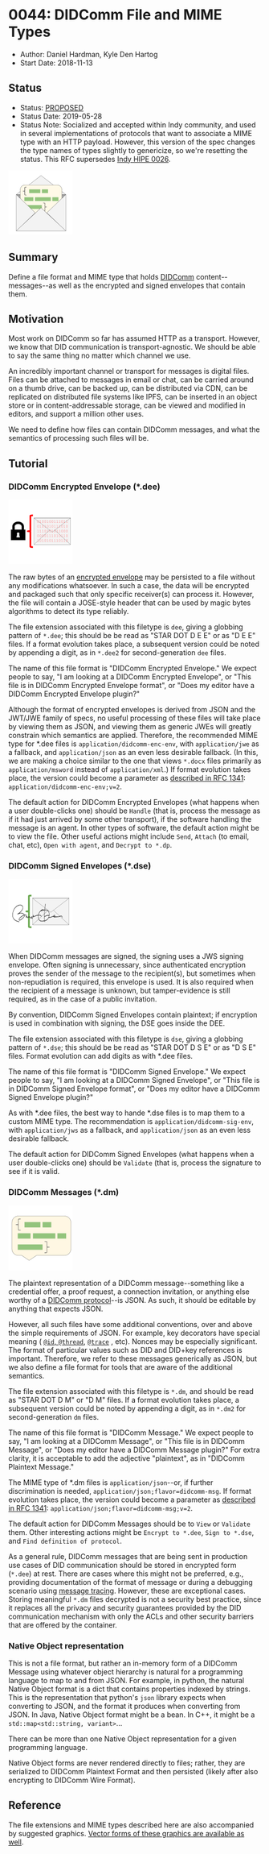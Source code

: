 # 0044: DIDComm File and MIME Types
- Author: Daniel Hardman, Kyle Den Hartog
- Start Date: 2018-11-13

## Status
- Status: [PROPOSED](/README.md#rfc-lifecycle)
- Status Date: 2019-05-28
- Status Note: Socialized and accepted within Indy community, and used in
  several implementations of protocols that want to associate a MIME type
  with an HTTP payload. However, this version of the spec changes the
  type names of types slightly to genericize, so we're resetting the
  status. This RFC supersedes [Indy HIPE 0026](
  https://github.com/hyperledger/indy-hipe/blob/master/text/0026-agent-file-format/README.md).

[![message in envelope](small-msg-in-envelope.png)](msg-in-envelope.png)

## Summary
[summary]: #summary

Define a file format and MIME type that holds [DIDComm](
 https://github.com/hyperledger/indy-hipe/blob/b0708395fd1669df33a9619efa7770a20c97006e/text/0003-did-comm/README.md)
content--messages--as well as the encrypted and signed
envelopes that contain them.

## Motivation
[motivation]: #motivation

Most work on DIDComm so far has assumed HTTP as a transport. However, we know
that DID communication is transport-agnostic. We should be able to
say the same thing no matter which channel we use.

An incredibly important channel or transport for messages is digital files. Files
can be attached to messages in email or chat, can be carried around on a thumb
drive, can be backed up, can be distributed via CDN, can be replicated on
distributed file systems like IPFS, can be inserted in an object store or
in content-addressable storage, can be viewed and modified in editors, and
support a million other uses.

We need to define how files can contain DIDComm messages, and what the
semantics of processing such files will be.

## Tutorial
[tutorial]: #tutorial

### DIDComm Encrypted Envelope (*.dee)

[![dee icon](dee-small.png)](dee-big.png)

The raw bytes of an [encrypted envelope](../../features/0019-encryption-envelope/README.md)
may be persisted to a file without any modifications whatsoever. In such a case, the data
will be encrypted and packaged such that only specific receiver(s) can process it. However,
the file will contain a JOSE-style header that can be used by magic bytes algorithms to detect
its type reliably.

The file extension associated with this filetype is `dee`, giving a globbing pattern
 of `*.dee`; this should be be read as "STAR DOT D E E" or as "D E E" files.
If a format evolution takes place, a subsequent version could be
noted by appending a digit, as in `*.dee2` for second-generation `dee` files.

The name of this file format is "DIDComm Encrypted Envelope." We expect people to say,
"I am looking at a DIDComm Encrypted Envelope", or "This file is in DIDComm Encrypted Envelope format", or
"Does my editor have a DIDComm Encrypted Envelope plugin?"

Although the format of encrypted envelopes is derived from JSON and the JWT/JWE family
of specs, no useful processing of these files will take place by viewing them as
JSON, and viewing them as generic JWEs will greatly constrain which semantics are
applied. Therefore, the recommended MIME type for *.dee files is
`application/didcomm-enc-env`, with `application/jwe` as a fallback, and
`application/json` as an even less desirable fallback. (In this, we are making
a choice similar to the one that views `*.docx` files primarily as 
`application/msword` instead of `application/xml`.) If format evolution takes
place, the version could become a parameter as [described in RFC 1341](https://www.w3.org/Protocols/rfc1341/4_Content-Type.html):
`application/didcomm-enc-env;v=2`.

The default action for DIDComm Encrypted Envelopes (what happens when a user double-clicks one)
should be `Handle` (that is, process the message as if it had just arrived by some other transport),
if the software handling the message is an agent. In other types of software,
the default action might be to view the file. Other useful actions might include
`Send`, `Attach` (to email, chat, etc), `Open with agent`, and `Decrypt to *.dp`.

### DIDComm Signed Envelopes (*.dse)

[![dse icon](dse-small.png)](dse-big.png)

When DIDComm messages are signed, the signing uses a JWS signing envelope. Often
signing is unnecessary, since authenticated encryption proves the sender of the
message to the recipient(s), but sometimes when non-repudiation is required, this
envelope is used. It is also required when the recipient of a message is unknown,
but tamper-evidence is still required, as in the case of a public invitation.

By convention, DIDComm Signed Envelopes contain plaintext; if encryption is used
in combination with signing, the DSE goes inside the DEE.

The file extension associated with this filetype is `dse`, giving a globbing pattern
 of `*.dse`; this should be be read as "STAR DOT D S E" or as "D S E" files.
Format evolution can add digits as with *.dee files.

The name of this file format is "DIDComm Signed Envelope." We expect people to say,
"I am looking at a DIDComm Signed Envelope", or "This file is in DIDComm Signed Envelope format", or
"Does my editor have a DIDComm Signed Envelope plugin?"

As with *.dee files, the best way to hande *.dse files is to map them to a custom
MIME type. The recommendation is
`application/didcomm-sig-env`, with `application/jws` as a fallback, and
`application/json` as an even less desirable fallback.

The default action for DIDComm Signed Envelopes (what happens when a user double-clicks one)
should be `Validate` (that is, process the signature to see if it is valid.


### DIDComm Messages (*.dm)

[![dm icon](dm-small.png)](dm-big.png)

The plaintext representation of a DIDComm message--something like a credential
offer, a proof request, a connection invitation, or anything else worthy of a [DIDComm protocol](
../../concepts/0003-protocols/README.md)--is JSON. As such, it should be editable by anything
that expects JSON.

However, all such files have some additional conventions, over and above the simple
requirements of JSON. For example, key decorators have special meaning (
[`@id`, `@thread`](../../concepts/0008-message-id-and-threading/README.md),
[`@trace`](../../features/0034-message-tracing/README.md)
, etc). Nonces may be especially significant. The format of particular values
such as DID and DID+key references is important. Therefore, we refer to these messages
generically as JSON, but we also define a file
format for tools that are aware of the additional semantics.

The file extension associated with this filetype is `*.dm`, and should be read as
"STAR DOT D M" or "D M" files. If a format evolution takes place, a subsequent version could be
noted by appending a digit, as in `*.dm2` for second-generation `dm` files.

The name of this file format is "DIDComm Message." We expect people to say,
"I am looking at a DIDComm Message", or "This file is in DIDComm Message", or
"Does my editor have a DIDComm Message plugin?" For extra clarity, it is acceptable
to add the adjective "plaintext", as in "DIDComm Plaintext Message."

The MIME type of *.dm files is `application/json`--or, if further discrimination is needed,
`application/json;flavor=didcomm-msg`. If format evolution takes place, the version could
become a parameter as [described in RFC 1341](https://www.w3.org/Protocols/rfc1341/4_Content-Type.html):
`application/json;flavor=didcomm-msg;v=2`.

The default action for DIDComm Messages should be to
`View` or `Validate` them. Other interesting actions might be `Encrypt to *.dee`,
`Sign to *.dse`, and `Find definition of protocol`.

As a general rule, DIDComm messages that are being sent in production use cases of DID communication should be stored
in encrypted form (`*.dee`) at rest. There are cases where this might not be preferred, e.g., providing documentation of the
format of message or during a debugging scenario using
[message tracing](../../features/0034-message-tracing/README.md).
However, these are exceptional cases. Storing meaningful `*.dm` files
decrypted is not a security best practice, since it replaces all the privacy and
security guarantees provided by the DID communication mechanism with only
the ACLs and other security barriers that are offered by the container.

### Native Object representation

This is not a file format, but rather an in-memory form of a DIDComm Message
using whatever object hierarchy is natural for a programming language to map to and from
JSON. For example, in python, the natural Native Object format is a dict that contains properties
indexed by strings. This is the representation that python's `json` library expects when
converting to JSON, and the format it produces when converting from JSON. In Java, Native
Object format might be a bean. In C++, it might be a `std::map<std::string, variant>`...

There can be more than one Native Object representation for a given programming language.

Native Object forms are never rendered directly to files; rather, they are serialized to DIDComm Plaintext Format
and then persisted (likely after also encrypting to DIDComm Wire Format).

## Reference

The file extensions and MIME types described here are also accompanied by suggested graphics.
[Vector forms of these graphics are available as well](
https://docs.google.com/presentation/d/1QmKxuMz8KnqYbdGUEOaNqLtZSCZryQrwj9RRXMN4uAk/edit#slide=id.p).